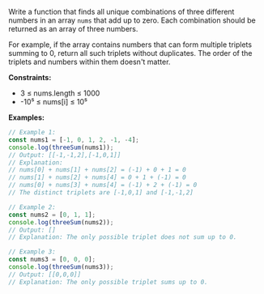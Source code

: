 Write a function that finds all unique combinations of three different numbers in an array `nums` that add up to zero. Each combination should be returned as an array of three numbers.

For example, if the array contains numbers that can form multiple triplets summing to 0, return all such triplets without duplicates. The order of the triplets and numbers within them doesn't matter.

**Constraints:**
- 3 ≤ nums.length ≤ 1000
- -10⁵ ≤ nums[i] ≤ 10⁵

**Examples:**

```typescript
// Example 1:
const nums1 = [-1, 0, 1, 2, -1, -4];
console.log(threeSum(nums1));
// Output: [[-1,-1,2],[-1,0,1]]
// Explanation:
// nums[0] + nums[1] + nums[2] = (-1) + 0 + 1 = 0
// nums[1] + nums[2] + nums[4] = 0 + 1 + (-1) = 0
// nums[0] + nums[3] + nums[4] = (-1) + 2 + (-1) = 0
// The distinct triplets are [-1,0,1] and [-1,-1,2]

// Example 2:
const nums2 = [0, 1, 1];
console.log(threeSum(nums2));
// Output: []
// Explanation: The only possible triplet does not sum up to 0.

// Example 3:
const nums3 = [0, 0, 0];
console.log(threeSum(nums3));
// Output: [[0,0,0]]
// Explanation: The only possible triplet sums up to 0.
```
